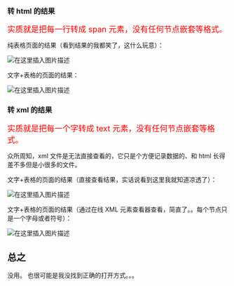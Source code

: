 ### 转 html 的结果

<font color='red' size=4>实质就是把每一行转成 span 元素，没有任何节点嵌套等格式。</font>

纯表格页面的结果（看到结果的我都笑了，这什么玩意）：

![在这里插入图片描述](https://img-blog.csdnimg.cn/direct/d04f369cf0be499d9a13a0ad5d079336.png)

文字+表格的页面的结果：

![在这里插入图片描述](https://img-blog.csdnimg.cn/direct/7b43e6d749f94a88b19b6a5d4a235065.png)

### 转 xml 的结果

<font color='red' size=4>实质就是把每一个字转成 text 元素，没有任何节点嵌套等格式。</font>

众所周知，xml 文件是无法直接查看的，它只是个方便记录数据的、和 html 长得差不多但是小很多的文件。

文字+表格的页面的结果（直接查看结果，实话说看到这里我就知道凉透了）：

![在这里插入图片描述](https://img-blog.csdnimg.cn/direct/3924aaf1db3b4a29af78bc50e370b909.png)

文字+表格的页面的结果（通过在线 XML 元素查看器查看，简直了。。每个节点只是一个字母或者符号）：

![在这里插入图片描述](https://img-blog.csdnimg.cn/direct/651ad76babc3462199084f1264ce89e5.png)


## 总之
没用。
也很可能是我没找到正确的打开方式。。。

